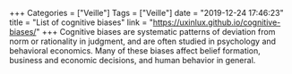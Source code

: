 +++
Categories = ["Veille"]
Tags = ["Veille"]
date = "2019-12-24 17:46:23"
title = "List of cognitive biases"
link = "https://uxinlux.github.io/cognitive-biases/"
+++
Cognitive biases are systematic patterns of deviation from norm or rationality in judgment, and are often studied in psychology and behavioral economics. Many of these biases affect belief formation, business and economic decisions, and human behavior in general.